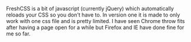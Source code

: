 FreshCSS is a bit of javascript (currently jQuery) which automatically reloads your CSS so you don't have to.  In version one it is made to only work with one css file and is pretty limited.  I have seen Chrome throw fits after having a page open for a while but Firefox and IE have done fine for me so far.